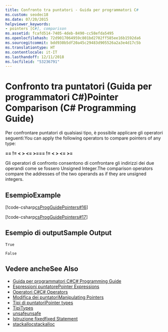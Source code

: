 ```yaml
---
title: Confronto tra puntatori - Guida per programmatori C#
ms.custom: seodec18
ms.date: 07/20/2015
helpviewer_keywords:
- pointers [C#], comparison
ms.assetid: fcafd514-7405-4deb-8490-cc58efda5495
ms.openlocfilehash: 72d9017064959c801bd2702ff585ee16b1592da6
ms.sourcegitcommit: bdd930b5df20a45c29483d905526a2a3e4d17c5b
ms.translationtype: HT
ms.contentlocale: it-IT
ms.lasthandoff: 12/11/2018
ms.locfileid: "53236791"
---
```

# <a name="pointer-comparison-c-programming-guide"></a><span data-ttu-id="cafef-102">Confronto tra puntatori (Guida per programmatori C#)</span><span class="sxs-lookup"><span data-stu-id="cafef-102">Pointer Comparison (C# Programming Guide)</span></span>
<span data-ttu-id="cafef-103">Per confrontare puntatori di qualsiasi tipo, è possibile applicare gli operatori seguenti:</span><span class="sxs-lookup"><span data-stu-id="cafef-103">You can apply the following operators to compare pointers of any type:</span></span>  
  
 <span data-ttu-id="cafef-104">**==   !=   \<   >   \<=   >=**</span><span class="sxs-lookup"><span data-stu-id="cafef-104">**==   !=   \<   >   \<=   >=**</span></span>  
  
 <span data-ttu-id="cafef-105">Gli operatori di confronto consentono di confrontare gli indirizzi dei due operandi come se fossero Unsigned Integer.</span><span class="sxs-lookup"><span data-stu-id="cafef-105">The comparison operators compare the addresses of the two operands as if they are unsigned integers.</span></span>  
  
## <a name="example"></a><span data-ttu-id="cafef-106">Esempio</span><span class="sxs-lookup"><span data-stu-id="cafef-106">Example</span></span>  
 [!code-csharp[csProgGuidePointers#16](../../../csharp/programming-guide/unsafe-code-pointers/codesnippet/CSharp/pointer-comparison_1.cs)]  
  
 [!code-csharp[csProgGuidePointers#17](../../../csharp/programming-guide/unsafe-code-pointers/codesnippet/CSharp/pointer-comparison_2.cs)]  
  
## <a name="sample-output"></a><span data-ttu-id="cafef-107">Esempio di output</span><span class="sxs-lookup"><span data-stu-id="cafef-107">Sample Output</span></span>  
 `True`  
  
 `False`  
  
## <a name="see-also"></a><span data-ttu-id="cafef-108">Vedere anche</span><span class="sxs-lookup"><span data-stu-id="cafef-108">See Also</span></span>

- [<span data-ttu-id="cafef-109">Guida per programmatori C#</span><span class="sxs-lookup"><span data-stu-id="cafef-109">C# Programming Guide</span></span>](../../../csharp/programming-guide/index.md)  
- [<span data-ttu-id="cafef-110">Espressioni puntatore</span><span class="sxs-lookup"><span data-stu-id="cafef-110">Pointer Expressions</span></span>](../../../csharp/programming-guide/unsafe-code-pointers/pointer-expressions.md)  
- [<span data-ttu-id="cafef-111">Operatori C#</span><span class="sxs-lookup"><span data-stu-id="cafef-111">C# Operators</span></span>](../../../csharp/language-reference/operators/index.md)  
- [<span data-ttu-id="cafef-112">Modifica dei puntatori</span><span class="sxs-lookup"><span data-stu-id="cafef-112">Manipulating Pointers</span></span>](../../../csharp/programming-guide/unsafe-code-pointers/manipulating-pointers.md)  
- [<span data-ttu-id="cafef-113">Tipi di puntatori</span><span class="sxs-lookup"><span data-stu-id="cafef-113">Pointer types</span></span>](../../../csharp/programming-guide/unsafe-code-pointers/pointer-types.md)  
- [<span data-ttu-id="cafef-114">Tipi</span><span class="sxs-lookup"><span data-stu-id="cafef-114">Types</span></span>](../../../csharp/language-reference/keywords/types.md)  
- [<span data-ttu-id="cafef-115">unsafe</span><span class="sxs-lookup"><span data-stu-id="cafef-115">unsafe</span></span>](../../../csharp/language-reference/keywords/unsafe.md)  
- [<span data-ttu-id="cafef-116">Istruzione fixed</span><span class="sxs-lookup"><span data-stu-id="cafef-116">fixed Statement</span></span>](../../../csharp/language-reference/keywords/fixed-statement.md)  
- [<span data-ttu-id="cafef-117">stackalloc</span><span class="sxs-lookup"><span data-stu-id="cafef-117">stackalloc</span></span>](../../../csharp/language-reference/keywords/stackalloc.md)
